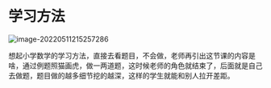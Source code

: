 # 学习方法

![image-20220511215257286](https://pic-1304959529.cos.ap-guangzhou.myqcloud.com/DB/image-20220511215257286.png)

想起小学数学的学习方法，直接去看题目，不会做，老师再引出这节课的内容是啥，通过例题照猫画虎，做一两道题，这时候老师的角色就结束了，后面就是自己去做题，题目做的越多细节挖的越深，这样的学生就能和别人拉开差距。